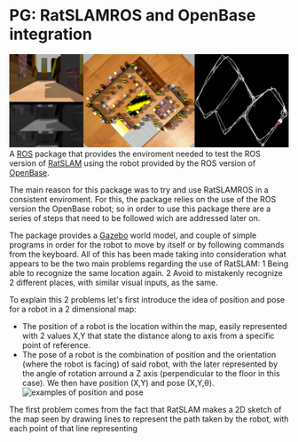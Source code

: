 # PG: RatSLAMROS and OpenBase integration
![running ratslam and openbase with ros](images/Running1.png)
A [ROS](https://www.ros.org/) package that provides the enviroment needed to test the ROS version of [RatSLAM](https://github.com/davidmball/ratslam/blob/wiki/RatSLAMROS.md) using the robot provided by the ROS version of [OpenBase](https://github.com/GuiRitter/OpenBase).

The main reason for this package was to try and use RatSLAMROS in a consistent enviroment. For this, the package relies on the use of the ROS version the OpenBase robot; so in order to use this package there are a series of steps that need to be followed wich are addressed later on. 

The package provides a [Gazebo](http://gazebosim.org/) world  model, and couple of simple programs in order for the robot to move by itself or by following commands from the keyboard. All of this has been made taking into consideration what appears to be the two main problems regarding the use of RatSLAM:
1 Being able to recognize the same location again.
2 Avoid to mistakenly recognize 2 different places, with similar visual inputs, as the same.

To explain this 2 problems let's first introduce the idea of position and pose for a robot in a 2 dimensional map:
- The position of a robot is the location within the map, easily represented with 2 values X,Y that state the distance along to axis from a specific point of reference.
- The pose of a robot is the combination of position and the orientation (where the robot is facing) of said robot, with the later represented by the angle of rotation arround a Z axis (perpendicular to the floor in this case).
We then have position (X,Y) and pose (X,Y,θ).
![examples of position and pose](images/PositionAndPose.png)

The first problem comes from the fact that RatSLAM makes a 2D sketch of the map seen by drawing lines to represent the path taken by the robot, with each point of that line representing


